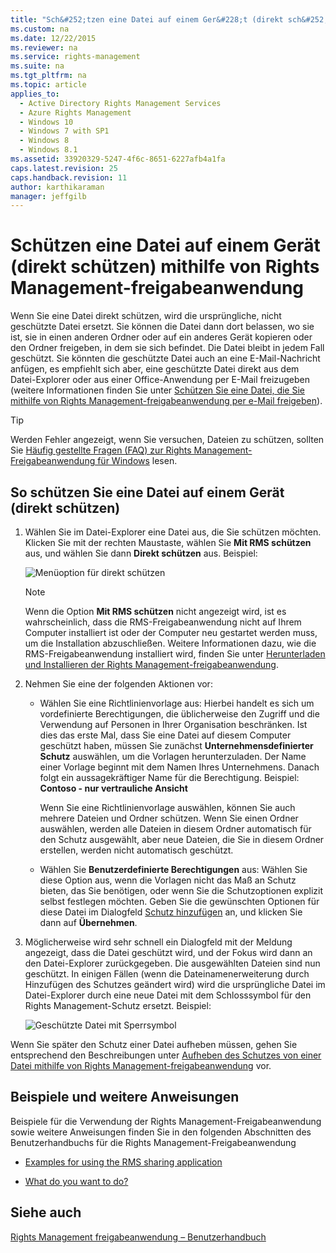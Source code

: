 ```yaml
---
title: "Sch&#252;tzen eine Datei auf einem Ger&#228;t (direkt sch&#252;tzen) mithilfe von Rights Management-freigabeanwendung"
ms.custom: na
ms.date: 12/22/2015
ms.reviewer: na
ms.service: rights-management
ms.suite: na
ms.tgt_pltfrm: na
ms.topic: article
applies_to: 
  - Active Directory Rights Management Services
  - Azure Rights Management
  - Windows 10
  - Windows 7 with SP1
  - Windows 8
  - Windows 8.1
ms.assetid: 33920329-5247-4f6c-8651-6227afb4a1fa
caps.latest.revision: 25
caps.handback.revision: 11
author: karthikaraman
manager: jeffgilb
---
```

# Sch&#252;tzen eine Datei auf einem Ger&#228;t (direkt sch&#252;tzen) mithilfe von Rights Management-freigabeanwendung
Wenn Sie eine Datei direkt schützen, wird die ursprüngliche, nicht geschützte Datei ersetzt. Sie können die Datei dann dort belassen, wo sie ist, sie in einen anderen Ordner oder auf ein anderes Gerät kopieren oder den Ordner freigeben, in dem sie sich befindet. Die Datei bleibt in jedem Fall geschützt. Sie könnten die geschützte Datei auch an eine E-Mail-Nachricht anfügen, es empfiehlt sich aber, eine geschützte Datei direkt aus dem Datei-Explorer oder aus einer Office-Anwendung per E-Mail freizugeben (weitere Informationen finden Sie unter [Schützen Sie eine Datei, die Sie mithilfe von Rights Management-freigabeanwendung per e-Mail freigeben](../../ems/RMS_Client/Protect-a-file-that-you-share-by-email-by-using-the-Rights-Management-sharing-application.md)).

> [!TIP]
> Werden Fehler angezeigt, wenn Sie versuchen, Dateien zu schützen, sollten Sie [Häufig gestellte Fragen (FAQ) zur Rights Management-Freigabeanwendung für Windows](http://go.microsoft.com/fwlink/?LinkId=303971) lesen.

## So schützen Sie eine Datei auf einem Gerät (direkt schützen)

1.  Wählen Sie im Datei-Explorer eine Datei aus, die Sie schützen möchten. Klicken Sie mit der rechten Maustaste, wählen Sie **Mit RMS schützen** aus, und wählen Sie dann **Direkt schützen** aus. Beispiel:

    ![Menüoption für direkt schützen](../../ems/RMS_Client/media/ADRMS_MSRMSApp_SP_CompanyDefined.png "ADRMS_MSRMSApp_SP_CompanyDefined")

    > [!NOTE]
    > Wenn die Option **Mit RMS schützen** nicht angezeigt wird, ist es wahrscheinlich, dass die RMS-Freigabeanwendung nicht auf Ihrem Computer installiert ist oder der Computer neu gestartet werden muss, um die Installation abzuschließen. Weitere Informationen dazu, wie die RMS-Freigabeanwendung installiert wird, finden Sie unter [Herunterladen und Installieren der Rights Management-freigabeanwendung](../../ems/RMS_Client/Download-and-install-the-Rights-Management-sharing-application.md).

2.  Nehmen Sie eine der folgenden Aktionen vor:

    -   Wählen Sie eine Richtlinienvorlage aus: Hierbei handelt es sich um vordefinierte Berechtigungen, die üblicherweise den Zugriff und die Verwendung auf Personen in Ihrer Organisation beschränken. Ist dies das erste Mal, dass Sie eine Datei auf diesem Computer geschützt haben, müssen Sie zunächst **Unternehmensdefinierter Schutz** auswählen, um die Vorlagen herunterzuladen. Der Name einer Vorlage beginnt mit dem Namen Ihres Unternehmens. Danach folgt ein aussagekräftiger Name für die Berechtigung. Beispiel: **Contoso - nur vertrauliche Ansicht**

        Wenn Sie eine Richtlinienvorlage auswählen, können Sie auch mehrere Dateien und Ordner schützen. Wenn Sie einen Ordner auswählen, werden alle Dateien in diesem Ordner automatisch für den Schutz ausgewählt, aber neue Dateien, die Sie in diesem Ordner erstellen, werden nicht automatisch geschützt.

    -   Wählen Sie **Benutzerdefinierte Berechtigungen** aus: Wählen Sie diese Option aus, wenn die Vorlagen nicht das Maß an Schutz bieten, das Sie benötigen, oder wenn Sie die Schutzoptionen explizit selbst festlegen möchten. Geben Sie die gewünschten Optionen für diese Datei im Dialogfeld [Schutz hinzufügen](http://technet.microsoft.com/library/dn574738.aspx) an, und klicken Sie dann auf **Übernehmen**.

3.  Möglicherweise wird sehr schnell ein Dialogfeld mit der Meldung angezeigt, dass die Datei geschützt wird, und der Fokus wird dann an den Datei-Explorer zurückgegeben. Die ausgewählten Dateien sind nun geschützt. In einigen Fällen (wenn die Dateinamenerweiterung durch Hinzufügen des Schutzes geändert wird) wird die ursprüngliche Datei im Datei-Explorer durch eine neue Datei mit dem Schlosssymbol für den Rights Management-Schutz ersetzt. Beispiel:

    ![Geschützte Datei mit Sperrsymbol](../../ems/RMS_Client/media/ADRMS_MSRMSApp_Pfile.png "ADRMS_MSRMSApp_Pfile")

Wenn Sie später den Schutz einer Datei aufheben müssen, gehen Sie entsprechend den Beschreibungen unter [Aufheben des Schutzes von einer Datei mithilfe von Rights Management-freigabeanwendung](../../ems/RMS_Client/Remove-protection-from-a-file-by-using-the-Rights-Management-sharing-application.md) vor.

## Beispiele und weitere Anweisungen
Beispiele für die Verwendung der Rights Management-Freigabeanwendung sowie weitere Anweisungen finden Sie in den folgenden Abschnitten des Benutzerhandbuchs für die Rights Management-Freigabeanwendung

-   [Examples for using the RMS sharing application](../../ems/RMS_Client/Rights-Management-sharing-application-user-guide.md#BKMK_SharingExamples)

-   [What do you want to do?](../../ems/RMS_Client/Rights-Management-sharing-application-user-guide.md#BKMK_SharingInstructions)

## Siehe auch
[Rights Management freigabeanwendung – Benutzerhandbuch](../../ems/RMS_Client/Rights-Management-sharing-application-user-guide.md)

